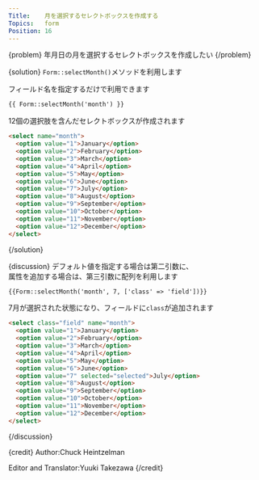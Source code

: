 ```yaml
---
Title:    月を選択するセレクトボックスを作成する
Topics:   form
Position: 16
---
```


{problem}
年月日の月を選択するセレクトボックスを作成したい
{/problem}

{solution}
`Form::selectMonth()`メソッドを利用します

フィールド名を指定するだけで利用できます

```html
{{ Form::selectMonth('month') }}
```

12個の選択肢を含んだセレクトボックスが作成されます

```html
<select name="month">
  <option value="1">January</option>
  <option value="2">February</option>
  <option value="3">March</option>
  <option value="4">April</option>
  <option value="5">May</option>
  <option value="6">June</option>
  <option value="7">July</option>
  <option value="8">August</option>
  <option value="9">September</option>
  <option value="10">October</option>
  <option value="11">November</option>
  <option value="12">December</option>
</select>
```
{/solution}

{discussion}
デフォルト値を指定する場合は第二引数に、  
属性を追加する場合は、第三引数に配列を利用します

```html
{{Form::selectMonth('month', 7, ['class' => 'field'])}}
```

7月が選択された状態になり、フィールドに`class`が追加されます

```html
<select class="field" name="month">
  <option value="1">January</option>
  <option value="2">February</option>
  <option value="3">March</option>
  <option value="4">April</option>
  <option value="5">May</option>
  <option value="6">June</option>
  <option value="7" selected="selected">July</option>
  <option value="8">August</option>
  <option value="9">September</option>
  <option value="10">October</option>
  <option value="11">November</option>
  <option value="12">December</option>
</select>
```
{/discussion}

{credit}
Author:Chuck Heintzelman

Editor and Translator:Yuuki Takezawa
{/credit}
